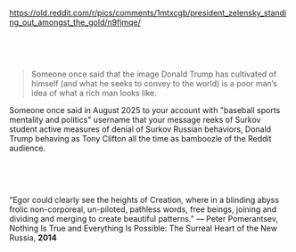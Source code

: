 https://old.reddit.com/r/pics/comments/1mtxcgb/president_zelensky_standing_out_amongst_the_gold/n9fjmqe/

&nbsp;

&nbsp;

> Someone once said that the image Donald Trump has cultivated of himself (and what he seeks to convey to the world) is a poor man’s idea of what a rich man looks like.

Someone once said in August 2025 to your account with "baseball sports mentality and politics" username that your message reeks of Surkov student active measures of denial of Surkov Russian behaviors, Donald Trump behaving as Tony Clifton all the time as bamboozle of the Reddit audience.

&nbsp;

&nbsp;

“Egor could clearly see the heights of Creation, where in a blinding abyss frolic non-corporeal, un-piloted, pathless words, free beings, joining and dividing and merging to create beautiful patterns.”
― Peter Pomerantsev, Nothing Is True and Everything Is Possible: The Surreal Heart of the New Russia, **2014**
